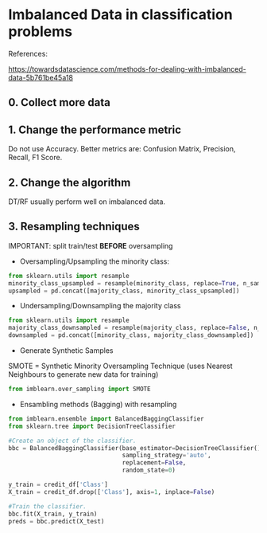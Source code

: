 # Imbalanced Data in classification problems

References:

https://towardsdatascience.com/methods-for-dealing-with-imbalanced-data-5b761be45a18

## 0. Collect more data

## 1. Change the performance metric
Do not use Accuracy.
Better metrics are: Confusion Matrix, Precision, Recall, F1 Score.

## 2. Change the algorithm
DT/RF usually perform well on imbalanced data.

## 3. Resampling techniques
IMPORTANT: split train/test **BEFORE** oversampling

- Oversampling/Upsampling the minority class:
```python
from sklearn.utils import resample
minority_class_upsampled = resample(minority_class, replace=True, n_samples=len(majority_class), random_sate=RS)
upsampled = pd.concat([majority_class, minority_class_upsampled])
```

- Undersampling/Downsampling the majority class
```python
from sklearn.utils import resample
majority_class_downsampled = resample(majority_class, replace=False, n_samples=len(minority_class), random_sate=RS)
downsampled = pd.concat([minority_class, majority_class_downsampled])
```

- Generate Synthetic Samples

SMOTE = Synthetic Minority Oversampling Technique (uses Nearest Neighbours to generate new data for training)
```python
from imblearn.over_sampling import SMOTE
```

- Ensambling methods (Bagging) with resampling
```python
from imblearn.ensemble import BalancedBaggingClassifier
from sklearn.tree import DecisionTreeClassifier

#Create an object of the classifier.
bbc = BalancedBaggingClassifier(base_estimator=DecisionTreeClassifier(),
                                sampling_strategy='auto',
                                replacement=False,
                                random_state=0)

y_train = credit_df['Class']
X_train = credit_df.drop(['Class'], axis=1, inplace=False)

#Train the classifier.
bbc.fit(X_train, y_train)
preds = bbc.predict(X_test)
````
